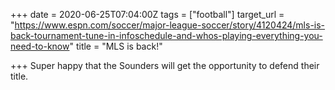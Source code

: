 +++
date = 2020-06-25T07:04:00Z
tags = ["football"]
target_url = "https://www.espn.com/soccer/major-league-soccer/story/4120424/mls-is-back-tournament-tune-in-infoschedule-and-whos-playing-everything-you-need-to-know"
title = "MLS is back!"

+++
Super happy that the Sounders will get the opportunity to defend their title.